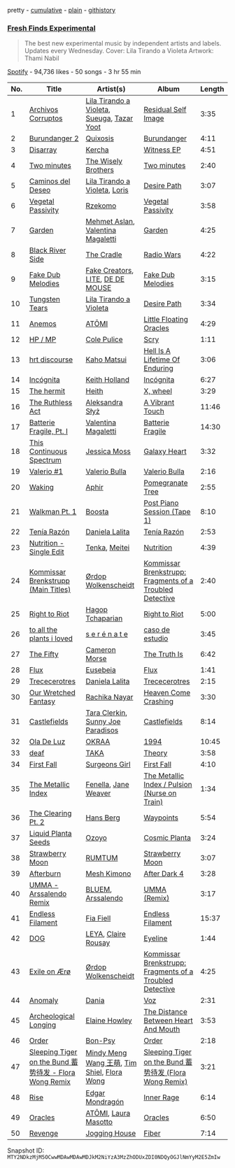 pretty - [cumulative](/playlists/cumulative/37i9dQZF1DX8C585qnMYHP.md) - [plain](/playlists/plain/37i9dQZF1DX8C585qnMYHP) - [githistory](https://github.githistory.xyz/mackorone/spotify-playlist-archive/blob/main/playlists/plain/37i9dQZF1DX8C585qnMYHP)

### [Fresh Finds Experimental](https://open.spotify.com/playlist/37i9dQZF1DX8C585qnMYHP)

> The best new experimental music by independent artists and labels\. Updates every Wednesday\. Cover: Lila Tirando a Violeta Artwork: Thami Nabil

[Spotify](https://open.spotify.com/user/spotify) - 94,736 likes - 50 songs - 3 hr 55 min

| No. | Title | Artist(s) | Album | Length |
|---|---|---|---|---|
| 1 | [Archivos Corruptos](https://open.spotify.com/track/5a2Yh9WhfFPq7ejq4WEMDl) | [Lila Tirando a Violeta](https://open.spotify.com/artist/1ZD9xcoRJKY4ldaV4UuAhx), [Sueuga](https://open.spotify.com/artist/2m5Jdjj6b1N9EhtqzHaVdw), [Tazar Yoot](https://open.spotify.com/artist/6tP2b3dQi9KlBkwEUyJtzY) | [Residual Self Image](https://open.spotify.com/album/6JBqu9sil9ozdsaCUmHGUr) | 3:35 |
| 2 | [Burundanger 2](https://open.spotify.com/track/5nNXm40EERTJ7By4wNtIxE) | [Quixosis](https://open.spotify.com/artist/1kBj1OQBW8iSmYbxIIQgcA) | [Burundanger](https://open.spotify.com/album/0PtH1S5mty6k0ksAVNNlF7) | 4:11 |
| 3 | [Disarray](https://open.spotify.com/track/0g8mhmcojAvyBZVAzfcjVO) | [Kercha](https://open.spotify.com/artist/3wCMW7RUGv6X3ZduZxiFYW) | [Witness EP](https://open.spotify.com/album/0bOW6rAqopRCVEnMRrMlp1) | 4:51 |
| 4 | [Two minutes](https://open.spotify.com/track/1lwxpEsQQ2GIOg1Ar5rB38) | [The Wisely Brothers](https://open.spotify.com/artist/11Cpz0a2etAGYbvCW6xLmb) | [Two minutes](https://open.spotify.com/album/2JZ6ecPu9mXbadyDzw53f8) | 2:40 |
| 5 | [Caminos del Deseo](https://open.spotify.com/track/49UKllabcizp6N5fDzxP4D) | [Lila Tirando a Violeta](https://open.spotify.com/artist/1ZD9xcoRJKY4ldaV4UuAhx), [Loris](https://open.spotify.com/artist/48gy9KyHZawJ3iTY1PHRW5) | [Desire Path](https://open.spotify.com/album/4QMLBkfHh8ZrBLm3HGDx9V) | 3:07 |
| 6 | [Vegetal Passivity](https://open.spotify.com/track/500NwswktI6j2aVYW5mZkh) | [Rzekomo](https://open.spotify.com/artist/67Prupu7EtgJIYm8Zx4rku) | [Vegetal Passivity](https://open.spotify.com/album/438fQG8XXxqeW5QU8vm5kW) | 3:58 |
| 7 | [Garden](https://open.spotify.com/track/7lCFqlVFKkYQUhvk5oozO3) | [Mehmet Aslan](https://open.spotify.com/artist/4d8OiNWwKaA6MBPq0K06Xa), [Valentina Magaletti](https://open.spotify.com/artist/0jPLDwuZUzb6qZdfi5XPHz) | [Garden](https://open.spotify.com/album/125uf8eko94rpAHLPTPh5B) | 4:25 |
| 8 | [Black River Side](https://open.spotify.com/track/5ROwJU4eUjHaU9Nz1zUj4X) | [The Cradle](https://open.spotify.com/artist/3DivZQQ3ASIKTcEgG397ry) | [Radio Wars](https://open.spotify.com/album/4gukzPeFw3jzy9S1PQJw3U) | 4:22 |
| 9 | [Fake Dub Melodies](https://open.spotify.com/track/6R2uFDyQ5PesTIuFsNrY8Z) | [Fake Creators](https://open.spotify.com/artist/61QSgy6VGii6CLMcAGJ685), [LITE](https://open.spotify.com/artist/0TF6B1cp2QZXLE0NjhTMT9), [DE DE MOUSE](https://open.spotify.com/artist/1mZtAFuxFAgqmTCqfKLWoj) | [Fake Dub Melodies](https://open.spotify.com/album/7dU77UmWsdBU5PjdKcJZ9U) | 3:15 |
| 10 | [Tungsten Tears](https://open.spotify.com/track/6c6Ca3lJcigHoufkh6rdJr) | [Lila Tirando a Violeta](https://open.spotify.com/artist/1ZD9xcoRJKY4ldaV4UuAhx) | [Desire Path](https://open.spotify.com/album/4QMLBkfHh8ZrBLm3HGDx9V) | 3:34 |
| 11 | [Anemos](https://open.spotify.com/track/0KzmueDbDYdvbKgUssBEQa) | [ATŌMI](https://open.spotify.com/artist/2xtvEAA3GV2xnT5iRzbKHX) | [Little Floating Oracles](https://open.spotify.com/album/62LLd4Zdlr1XvVGD4ib1Rr) | 4:29 |
| 12 | [HP / MP](https://open.spotify.com/track/3fejJc4NBQTxPXzyay3IA8) | [Cole Pulice](https://open.spotify.com/artist/7JUWlvLs6PzPMLryj6sdCh) | [Scry](https://open.spotify.com/album/41daUs4j8hlrHlWGPZ26bs) | 1:11 |
| 13 | [hrt discourse](https://open.spotify.com/track/3ulEolRtOuCc40kGHo2zVd) | [Kaho Matsui](https://open.spotify.com/artist/2ahVQ3HBZfU8RGxwIgNfnU) | [Hell Is A Lifetime Of Enduring](https://open.spotify.com/album/1iQaAKc7sFcpp3NlXFUBN9) | 3:06 |
| 14 | [Incógnita](https://open.spotify.com/track/2at8cqZnv7NSXdh7t9SA7u) | [Keith Holland](https://open.spotify.com/artist/2aiclLmwHVK8c8eyCf0hOX) | [Incógnita](https://open.spotify.com/album/6nV0cetUOLGOtM7Wbrg7h9) | 6:27 |
| 15 | [The hermit](https://open.spotify.com/track/5KOumQiZ316nWzZq0hyDi9) | [Heith](https://open.spotify.com/artist/5vU14I6K6uuqrxsP1jyoCy) | [X, wheel](https://open.spotify.com/album/4MP0bGQuOwHUt0JchikNLm) | 3:29 |
| 16 | [The Ruthless Act](https://open.spotify.com/track/4ClCH5JRIt5WhQkgVuEqRa) | [Aleksandra Słyż](https://open.spotify.com/artist/0UJZX50pgYvYyvyqh6L2dM) | [A Vibrant Touch](https://open.spotify.com/album/07bl534D7KDaBCZsUL5q9M) | 11:46 |
| 17 | [Batterie Fragile, Pt\. I](https://open.spotify.com/track/534EivFC0qEhcxHRWPM4gh) | [Valentina Magaletti](https://open.spotify.com/artist/0jPLDwuZUzb6qZdfi5XPHz) | [Batterie Fragile](https://open.spotify.com/album/3scNDAyLKA4T6tdTBYM8I1) | 14:30 |
| 18 | [This Continuous Spectrum](https://open.spotify.com/track/1FsbjSt2No83JReQ6wKk9l) | [Jessica Moss](https://open.spotify.com/artist/0mXuTfa0qloI8dL4G41V5n) | [Galaxy Heart](https://open.spotify.com/album/2ukv6orp6lcGR52Nw9OVsW) | 3:32 |
| 19 | [Valerio \#1](https://open.spotify.com/track/3Viq2cCaVZEQAZzi3tCe7n) | [Valerio Bulla](https://open.spotify.com/artist/54U1mqZrb49HOlarT1GpOm) | [Valerio Bulla](https://open.spotify.com/album/25J2VAQ7dKsJ3nqSxes41F) | 2:16 |
| 20 | [Waking](https://open.spotify.com/track/1BArfEJsfdQ1MsgMpYIe4r) | [Aphir](https://open.spotify.com/artist/5FjAJK7JsaOahbaAwIxtE4) | [Pomegranate Tree](https://open.spotify.com/album/3U9SXVT4dkgkuWaL8tAbQu) | 2:55 |
| 21 | [Walkman Pt\. 1](https://open.spotify.com/track/62CiCqLfybeGgeSULT71fQ) | [Boosta](https://open.spotify.com/artist/4eAIdHGQgy9ahe3cyoFW71) | [Post Piano Session \(Tape 1\)](https://open.spotify.com/album/1m2j1ufkyBhcwVy8PEmoAu) | 8:10 |
| 22 | [Tenía Razón](https://open.spotify.com/track/13byK69wHdWtPt0QdgDPfw) | [Daniela Lalita](https://open.spotify.com/artist/2eblCDvXEKYYapO1uchGds) | [Tenía Razón](https://open.spotify.com/album/3PJCE4qTFbyW9XXFyR0wO9) | 2:53 |
| 23 | [Nutrition \- Single Edit](https://open.spotify.com/track/3A6tEuBqrZGmFXZrYEGx00) | [Tenka](https://open.spotify.com/artist/2B1vFfrtORGBQQdIKAckkw), [Meitei](https://open.spotify.com/artist/5TS4DIOBGgEE6ysYh7yuii) | [Nutrition](https://open.spotify.com/album/1CHFy3am47XIemogPAnlwi) | 4:39 |
| 24 | [Kommissar Brenkstrupp \(Main Titles\)](https://open.spotify.com/track/5azy9UxSBD7XKgL83HOJDN) | [Ørdop Wolkenscheidt](https://open.spotify.com/artist/7kMXAaL47nt5wVkkyEbiON) | [Kommissar Brenkstrupp: Fragments of a Troubled Detective](https://open.spotify.com/album/22rItGEjuiHXUPAl3pp2DC) | 2:40 |
| 25 | [Right to Riot](https://open.spotify.com/track/6mzZYX7LFxJXoiSZHtksEt) | [Hagop Tchaparian](https://open.spotify.com/artist/14hI6ZlrKB6X81Y046P2MW) | [Right to Riot](https://open.spotify.com/album/6ao74P19GgK7yXjUZvAbbT) | 5:00 |
| 26 | [to all the plants i loved](https://open.spotify.com/track/6lvQXM7GBbnuFMQwEIHCDX) | [s e r é n a t e](https://open.spotify.com/artist/6Mrjj6yM6eFCKfQtHxzeUq) | [caso de estudio](https://open.spotify.com/album/7k3qFMpJYBXVg4x634Aopp) | 3:45 |
| 27 | [The Fifty](https://open.spotify.com/track/07VqE9HRlrZeWj72Ka4FKA) | [Cameron Morse](https://open.spotify.com/artist/5w17BTK3HRhjZoyqe47yIl) | [The Truth Is](https://open.spotify.com/album/6df4g0WHHjokEWvS7LJCp8) | 6:42 |
| 28 | [Flux](https://open.spotify.com/track/1FBZeHlILzJFN2YGKk0yPS) | [Eusebeia](https://open.spotify.com/artist/6Vya9cujyDikgMmgOo1DRD) | [Flux](https://open.spotify.com/album/47OhENaoLcx2paWK9GgzUR) | 1:41 |
| 29 | [Trececerotres](https://open.spotify.com/track/2YIhvE2LGV58BDeINvSRbx) | [Daniela Lalita](https://open.spotify.com/artist/2eblCDvXEKYYapO1uchGds) | [Trececerotres](https://open.spotify.com/album/5ENBXjQ6oBDLq0AD6YfPTO) | 2:15 |
| 30 | [Our Wretched Fantasy](https://open.spotify.com/track/5lstHySnldFN68oPjVdp4E) | [Rachika Nayar](https://open.spotify.com/artist/6afqNtQw2IUvXw6JeIRgQZ) | [Heaven Come Crashing](https://open.spotify.com/album/15hyxv55DQ8mUaqQVLlrBP) | 3:30 |
| 31 | [Castlefields](https://open.spotify.com/track/07MubErPyTNwhPmls9B2ov) | [Tara Clerkin](https://open.spotify.com/artist/1YcBnLLKFvHMwI50zfdCq6), [Sunny Joe Paradisos](https://open.spotify.com/artist/5Ie1d2b7AKpOYCG2SLb3mI) | [Castlefields](https://open.spotify.com/album/6GNyX4SyIOgdubONONUvGh) | 8:14 |
| 32 | [Ola De Luz](https://open.spotify.com/track/32sj28mo2pbqzDjW4ZvsuH) | [OKRAA](https://open.spotify.com/artist/1ZfxnR3DTdddhuKtkIGIKU) | [1994](https://open.spotify.com/album/1p75jJjxx7Eu2nlAlQEtGE) | 10:45 |
| 33 | [deaf](https://open.spotify.com/track/0RFwd1ZWNSVT7LtAvenIVg) | [TAKA](https://open.spotify.com/artist/4EDsHhy34wYbBzKpOEXkYm) | [Theory](https://open.spotify.com/album/1lgHQEYjhVOnpY3ew0hhpy) | 3:58 |
| 34 | [First Fall](https://open.spotify.com/track/6AN0JXPYfKBBt0448z4gIo) | [Surgeons Girl](https://open.spotify.com/artist/7CXSuH40c4n4hVbP1JDBFP) | [First Fall](https://open.spotify.com/album/7JBiWEAj1vO4zIY5q0WzF5) | 4:10 |
| 35 | [The Metallic Index](https://open.spotify.com/track/2VUQrmHV4Ewv9BdwOCOPcO) | [Fenella](https://open.spotify.com/artist/0IzOzLPM6viWFLxD2V8f9R), [Jane Weaver](https://open.spotify.com/artist/1UrfmsMDKHSYXj7SaPjyWL) | [The Metallic Index / Pulsion \(Nurse on Train\)](https://open.spotify.com/album/4GhYKLVsRVVfAGWyjtaHHv) | 1:34 |
| 36 | [The Clearing Pt\. 2](https://open.spotify.com/track/2SCFCNIvWuup7rGr9pUa1C) | [Hans Berg](https://open.spotify.com/artist/3HtBPJEDYVtAbTGSpaJ3Hk) | [Waypoints](https://open.spotify.com/album/7niveWSY99Oij26h1PjjBR) | 5:54 |
| 37 | [Liquid Planta Seeds](https://open.spotify.com/track/5Xca137vNBrQOyQf1x66ew) | [Ozoyo](https://open.spotify.com/artist/1c47yZHEy5HSqth3hexuIe) | [Cosmic Planta](https://open.spotify.com/album/4wVoG2nw1uzxfsY8mD3ard) | 3:24 |
| 38 | [Strawberry Moon](https://open.spotify.com/track/1l36C1nispFZoAkCFcrZ5j) | [RUMTUM](https://open.spotify.com/artist/6RnzEFYNyKinHv6r86yeBI) | [Strawberry Moon](https://open.spotify.com/album/2f7enrxh25CxKTecl5wfhi) | 3:07 |
| 39 | [Afterburn](https://open.spotify.com/track/3ZeOlJzcevGwxnnIGS2e4C) | [Mesh Kimono](https://open.spotify.com/artist/0JrIlMMd4MQAQXo59etjQh) | [After Dark 4](https://open.spotify.com/album/6x3gv3hXKXbJC1VCsn1o8M) | 3:28 |
| 40 | [UMMA \- Arssalendo Remix](https://open.spotify.com/track/6Zdz3j652H8aYnfR4IcYK0) | [BLUEM](https://open.spotify.com/artist/1eFOTBAGM0w0SH7jnTYSd1), [Arssalendo](https://open.spotify.com/artist/54LmkGE6kI6eoaPdd6XiEd) | [UMMA \(Remix\)](https://open.spotify.com/album/2sCXqX8nII3Qk3ms7k4n9F) | 3:17 |
| 41 | [Endless Filament](https://open.spotify.com/track/2ST4AaDsvY9D15iZSJuMXj) | [Fia Fiell](https://open.spotify.com/artist/4C8lEDj85NWxS4MNCpyp9e) | [Endless Filament](https://open.spotify.com/album/1pgBqtipj2AI0o07ugj5rl) | 15:37 |
| 42 | [DOG](https://open.spotify.com/track/3ZAuPoxTsFsMfY9cNxyFYy) | [LEYA](https://open.spotify.com/artist/6Af4zImb75tO0LxOAEdUI1), [Claire Rousay](https://open.spotify.com/artist/24KMaDNklCLuxhzamE6tmq) | [Eyeline](https://open.spotify.com/album/0wiBZdQc7wQA1s6oOZmlNx) | 1:44 |
| 43 | [Exile on Ærø](https://open.spotify.com/track/2awlBl0GJRO38r7LCmvSbH) | [Ørdop Wolkenscheidt](https://open.spotify.com/artist/7kMXAaL47nt5wVkkyEbiON) | [Kommissar Brenkstrupp: Fragments of a Troubled Detective](https://open.spotify.com/album/22rItGEjuiHXUPAl3pp2DC) | 4:25 |
| 44 | [Anomaly](https://open.spotify.com/track/2qbm8KA7O83nPviXa5aK5I) | [Dania](https://open.spotify.com/artist/6zT9Hqr8CQBZGevQoo9S9O) | [Voz](https://open.spotify.com/album/3uY9APJcADScKquOCujhw3) | 2:31 |
| 45 | [Archeological Longing](https://open.spotify.com/track/3yrogOJPrt7rbnpIdIPNIe) | [Elaine Howley](https://open.spotify.com/artist/3STzxp6cfWNNQVcAQWYZgh) | [The Distance Between Heart And Mouth](https://open.spotify.com/album/2zXMfKxsrjOpTRfoYiGtQu) | 3:53 |
| 46 | [Order](https://open.spotify.com/track/475IphfrYFRjHxnPHBnLX1) | [Bon\-Psy](https://open.spotify.com/artist/5Vv4f9pucnXPVExpBKfBXn) | [Order](https://open.spotify.com/album/1fFU85M8LbkuMS28rHI3zn) | 2:18 |
| 47 | [Sleeping Tiger on the Bund 蓄势待发 \- Flora Wong Remix](https://open.spotify.com/track/6a58UtB386V9UVtgmhf61g) | [Mindy Meng Wang 王萌](https://open.spotify.com/artist/2pXrt2o7FNdFd3l2A3v6C0), [Tim Shiel](https://open.spotify.com/artist/4s4HQb53CQx8x9GlWJ5Ocy), [Flora Wong](https://open.spotify.com/artist/7pu8jBlo7t1C3wAa9XWEIu) | [Sleeping Tiger on the Bund 蓄势待发 \(Flora Wong Remix\)](https://open.spotify.com/album/1A4sqGtcGXGiyzeSQlLfov) | 3:21 |
| 48 | [Rise](https://open.spotify.com/track/71DKAvZJ4eDrFdtqGfxALd) | [Edgar Mondragón](https://open.spotify.com/artist/5I0dT5ftsahh9CXCvwWS0D) | [Inner Rage](https://open.spotify.com/album/3k7kOAsZhqLlIO0pouLde8) | 6:14 |
| 49 | [Oracles](https://open.spotify.com/track/3RPWEhdvyH1CXphkYti8wc) | [ATŌMI](https://open.spotify.com/artist/2xtvEAA3GV2xnT5iRzbKHX), [Laura Masotto](https://open.spotify.com/artist/0WsOb9lixawpeFLHuAzhpd) | [Oracles](https://open.spotify.com/album/7q9ambvRrxK3Cem9IvcD7s) | 6:50 |
| 50 | [Revenge](https://open.spotify.com/track/3oq0aWZCAdIfc4ERvILzxm) | [Jogging House](https://open.spotify.com/artist/250gyZr9YqxIpI3UNi9yka) | [Fiber](https://open.spotify.com/album/7eggXuPYfGd9STXvugMAHj) | 7:14 |

Snapshot ID: `MTY2NDkzMjM5OCwwMDAwMDAwMDJkM2NiYzA3MzZhODUxZDI0NDQyOGJlNmYyM2E5ZmIw`
